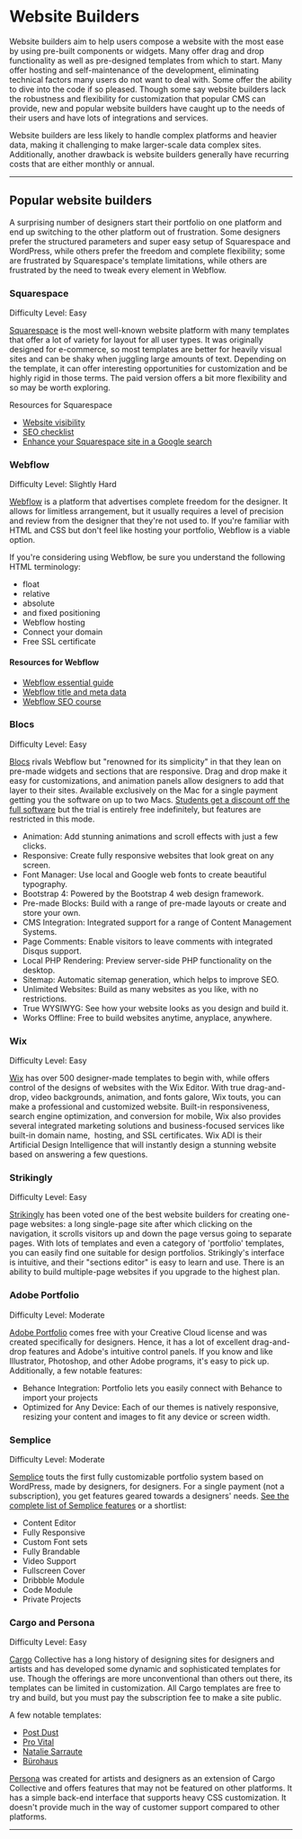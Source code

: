 # Website Builders
Website builders aim to help users compose a website with the most ease by using pre-built components or widgets. Many offer drag and drop functionality as well as pre-designed templates from which to start. Many offer hosting and self-maintenance of the development, eliminating technical factors many users do not want to deal with. Some offer the ability to dive into the code if so pleased. Though some say website builders lack the robustness and flexibility for customization that popular CMS can provide, new and popular website builders have caught up to the needs of their users and have lots of integrations and services. 

Website builders are less likely to handle complex platforms and heavier data, making it challenging to make larger-scale data complex sites. Additionally, another drawback is website builders generally have recurring costs that are either monthly or annual. 

---
## Popular website builders
A surprising number of designers start their portfolio on one platform and end up switching to the other platform out of frustration. Some designers prefer the structured parameters and super easy setup of Squarespace and WordPress, while others prefer the freedom and complete flexibility; some are frustrated by Squarespace's template limitations, while others are frustrated by the need to tweak every element in Webflow.

### Squarespace
Difficulty Level: Easy

[Squarespace](https://www.squarespace.com/) is the most well-known website platform with many templates that offer a lot of variety for layout for all user types. It was originally designed for e-commerce, so most templates are better for heavily visual sites and can be shaky when juggling large amounts of text. Depending on the template, it can offer interesting opportunities for customization and be highly rigid in those terms. The paid version offers a bit more flexibility and so may be worth exploring.

Resources for Squarespace
-   [Website visibility](https://support.squarespace.com/hc/en-us/articles/205814568)
-   [SEO checklist](https://support.squarespace.com/hc/en-us/articles/360002090267-SEO-checklist)
-   [Enhance your Squarespace site in a Google search](https://www.stylefactoryproductions.com/blog/squarespace-seo)
    
### Webflow
Difficulty Level: Slightly Hard

[Webflow](https://webflow.com/) is a platform that advertises complete freedom for the designer. It allows for limitless arrangement, but it usually requires a level of precision and review from the designer that they're not used to. If you're familiar with HTML and CSS but don't feel like hosting your portfolio, Webflow is a viable option.

If you're considering using Webflow, be sure you understand the following HTML terminology:
-   float
-   relative
-   absolute
-   and fixed positioning
-   Webflow hosting
-   Connect your domain
-   Free SSL certificate

#### Resources for Webflow
-   [Webflow essential guide](https://webflow.com/blog/seo-and-webflow-the-essential-guide)
-   [Webflow title and meta data](https://university.webflow.com/article/seo-title-meta-description)
-   [Webflow SEO course](https://university.webflow.com/courses/seo-fundamentals-course)
    
### Blocs
Difficulty Level: Easy

[Blocs](https://blocsapp.com/) rivals Webflow but "renowned for its simplicity" in that they lean on pre-made widgets and sections that are responsive. Drag and drop make it easy for customizations, and animation panels allow designers to add that layer to their sites. Available exclusively on the Mac for a single payment getting you the software on up to two Macs. [Students get a discount off the full software](https://help.blocsapp.com/knowledge-base/student-discount/) but the trial is entirely free indefinitely, but features are restricted in this mode. 

-   Animation: Add stunning animations and scroll effects with just a few clicks.
-   Responsive: Create fully responsive websites that look great on any screen.
-   Font Manager: Use local and Google web fonts to create beautiful typography.
-   Bootstrap 4: Powered by the Bootstrap 4 web design framework.
-   Pre-made Blocks: Build with a range of pre-made layouts or create and store your own.
-   CMS Integration: Integrated support for a range of Content Management Systems.
-   Page Comments: Enable visitors to leave comments with integrated Disqus support.
-   Local PHP Rendering: Preview server-side PHP functionality on the desktop.
-   Sitemap: Automatic sitemap generation, which helps to improve SEO.
-   Unlimited Websites: Build as many websites as you like, with no restrictions.
-   True WYSIWYG: See how your website looks as you design and build it.
-   Works Offline: Free to build websites anytime, anyplace, anywhere.
    
### Wix
Difficulty Level: Easy

[Wix](https://www.wix.com/) has over 500 designer-made templates to begin with, while offers control of the designs of websites with the Wix Editor. With true drag-and-drop, video backgrounds, animation, and fonts galore, Wix touts, you can make a professional and customized website. Built-in responsiveness, search engine optimization, and conversion for mobile, Wix also provides several integrated marketing solutions and business-focused services like built-in domain name,  hosting, and SSL certificates. Wix ADI is their Artificial Design Intelligence that will instantly design a stunning website based on answering a few questions. 

### Strikingly
Difficulty Level: Easy

[Strikingly](https://www.strikingly.com/) has been voted one of the best website builders for creating one-page websites: a long single-page site after which clicking on the navigation, it scrolls visitors up and down the page versus going to separate pages. With lots of templates and even a category of 'portfolio' templates, you can easily find one suitable for design portfolios. Strikingly's interface is intuitive, and their "sections editor" is easy to learn and use. There is an ability to build multiple-page websites if you upgrade to the highest plan.

### Adobe Portfolio
Difficulty Level: Moderate

[Adobe Portfolio](https://portfolio.adobe.com/) comes free with your Creative Cloud license and was created specifically for designers. Hence, it has a lot of excellent drag-and-drop features and Adobe's intuitive control panels. If you know and like Illustrator, Photoshop, and other Adobe programs, it's easy to pick up. Additionally, a few notable features: 
-   Behance Integration: Portfolio lets you easily connect with Behance to import your projects
-   Optimized for Any Device: Each of our themes is natively responsive, resizing your content and images to fit any device or screen width.
    
### Semplice
Difficulty Level: Moderate

[Semplice](https://www.semplice.com/) touts the first fully customizable portfolio system based on WordPress, made by designers, for designers. For a single payment (not a subscription), you get features geared towards a designers' needs. [See the complete list of Semplice features](https://www.semplice.com/features) or a shortlist:

-   Content Editor    
-   Fully Responsive
-   Custom Font sets
-   Fully Brandable
-   Video Support    
-   Fullscreen Cover    
-   Dribbble Module    
-   Code Module    
-   Private Projects

### Cargo and Persona
Difficulty Level: Easy

[Cargo](https://2.cargocollective.com/) Collective has a long history of designing sites for designers and artists and has developed some dynamic and sophisticated templates for use. Though the offerings are more unconventional than others out there, its templates can be limited in customization. All Cargo templates are free to try and build, but you must pay the subscription fee to make a site public. 

A few notable templates:
- [Post Dust](https://cargo.site/Templates/medium#postdust)    
- [Pro Vital](https://cargo.site/Templates#provital)
- [Natalie Sarraute](https://cargo.site/Templates#nathaliesarraute)
- [Bürohaus](https://burohaus.cargo.site/)
    
[Persona](https://persona.co/) was created for artists and designers as an extension of Cargo Collective and offers features that may not be featured on other platforms. It has a simple back-end interface that supports heavy CSS customization. It doesn't provide much in the way of customer support compared to other platforms.

___